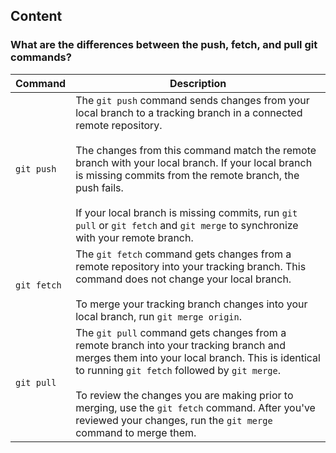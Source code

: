 ## Content

### What are the differences between the push, fetch, and pull git commands?


| Command | Description |
| ----------- | ----------- |
| `git push` | The `git push` command sends changes from your local branch to a tracking branch in a connected remote repository.<br><br>The changes from this command match the remote branch with your local branch. If your local branch is missing commits from the remote branch, the push fails. <br><br>If your local branch is missing commits, run `git pull` or `git fetch` and `git merge` to synchronize with your remote branch. |
| `git fetch` | The `git fetch` command gets changes from a remote repository into your tracking branch. This command does not change your local branch. <br><br>To merge your tracking branch changes into your local branch, run `git merge origin`. |
| `git pull` | The `git pull` command gets changes from a remote branch into your tracking branch and merges them into your local branch. This is identical to running `git fetch` followed by `git merge`. <br><br>To review the changes you are making prior to merging, use the `git fetch` command. After you've reviewed your changes, run the `git merge` command to merge them. |

